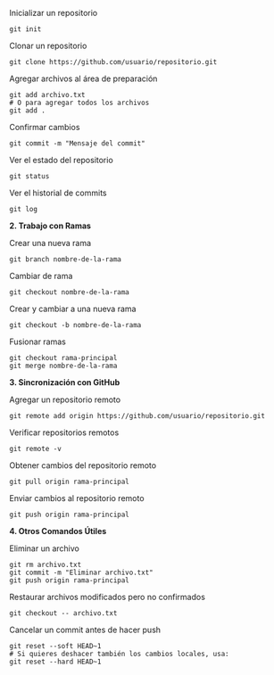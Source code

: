 Inicializar un repositorio
```
git init
```
Clonar un repositorio
```
git clone https://github.com/usuario/repositorio.git
```
Agregar archivos al área de preparación
```
git add archivo.txt
# O para agregar todos los archivos
git add .
```
Confirmar cambios
```
git commit -m "Mensaje del commit"
```
Ver el estado del repositorio
```
git status
```
Ver el historial de commits
```
git log
```
**2. Trabajo con Ramas**

Crear una nueva rama
```
git branch nombre-de-la-rama
```
Cambiar de rama
```
git checkout nombre-de-la-rama
```
Crear y cambiar a una nueva rama
```
git checkout -b nombre-de-la-rama
```
Fusionar ramas
```
git checkout rama-principal
git merge nombre-de-la-rama
```
**3. Sincronización con GitHub**

Agregar un repositorio remoto
```
git remote add origin https://github.com/usuario/repositorio.git
```
Verificar repositorios remotos
```
git remote -v
```
Obtener cambios del repositorio remoto
```
git pull origin rama-principal
```
Enviar cambios al repositorio remoto
```
git push origin rama-principal
```
**4. Otros Comandos Útiles**

Eliminar un archivo
```
git rm archivo.txt
git commit -m "Eliminar archivo.txt"
git push origin rama-principal
```
Restaurar archivos modificados pero no confirmados
```
git checkout -- archivo.txt
```
Cancelar un commit antes de hacer push

```
git reset --soft HEAD~1
# Si quieres deshacer también los cambios locales, usa:
git reset --hard HEAD~1
```
